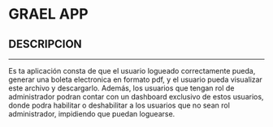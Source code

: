 # GRAEL APP
## DESCRIPCION
***
Es ta aplicación consta de que el usuario logueado correctamente pueda, generar una boleta electronica en  formato pdf, 
y el usuario pueda visualizar este archivo y descargarlo. Además, los usuarios que tengan rol de administrador podran 
contar con un dashboard exclusivo de estos usuarios, donde podra habilitar o deshabilitar a los usuarios que no sean 
rol administrador, impidiendo que puedan loguearse.
